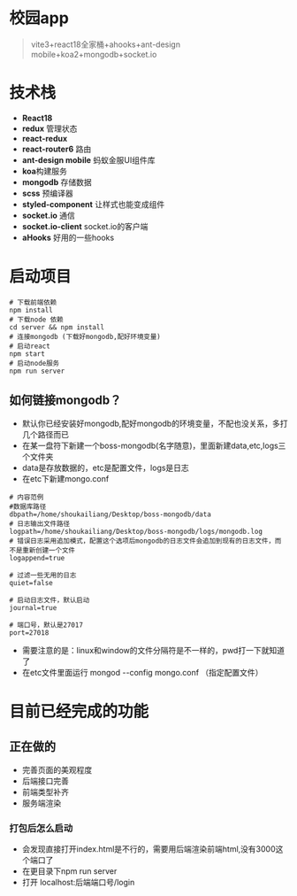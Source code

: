 # 校园app

> vite3+react18全家桶+ahooks+ant-design mobile+koa2+mongodb+socket.io 

# 技术栈
- **React18**
- **redux** 管理状态
- **react-redux**
- **react-router6** 路由
- **ant-design mobile** 蚂蚁金服UI组件库
- **koa**构建服务
- **mongodb** 存储数据
- **scss** 预编译器
- **styled-component** 让样式也能变成组件
- **socket.io**  通信
- **socket.io-client**  socket.io的客户端
- **aHooks** 好用的一些hooks

# 启动项目
```
# 下载前端依赖
npm install 
# 下载node 依赖
cd server && npm install 
# 连接mongodb (下载好mongodb,配好环境变量)
# 启动react
npm start 
# 启动node服务
npm run server
```
## 如何链接mongodb？
- 默认你已经安装好mongodb,配好mongodb的环境变量，不配也没关系，多打几个路径而已
- 在某一盘符下新建一个boss-mongodb(名字随意)，里面新建data,etc,logs三个文件夹
- data是存放数据的，etc是配置文件，logs是日志
- 在etc下新建mongo.conf
```
# 内容范例
#数据库路径 
dbpath=/home/shoukailiang/Desktop/boss-mongodb/data
# 日志输出文件路径 
logpath=/home/shoukailiang/Desktop/boss-mongodb/logs/mongodb.log
# 错误日志采用追加模式，配置这个选项后mongodb的日志文件会追加到现有的日志文件，而不是重新创建一个文件 
logappend=true

# 过滤一些无用的日志 
quiet=false

# 启动日志文件，默认启动 
journal=true

# 端口号，默认是27017 
port=27018
```
- 需要注意的是：linux和window的文件分隔符是不一样的，pwd打一下就知道了
- 在etc文件里面运行 mongod --config mongo.conf （指定配置文件）
# 目前已经完成的功能

## 正在做的
- 完善页面的美观程度
- 后端接口完善
- 前端类型补齐
- 服务端渲染


### 打包后怎么启动
- 会发现直接打开index.html是不行的，需要用后端渲染前端html,没有3000这个端口了
- 在更目录下npm run server 
- 打开 localhost:后端端口号/login